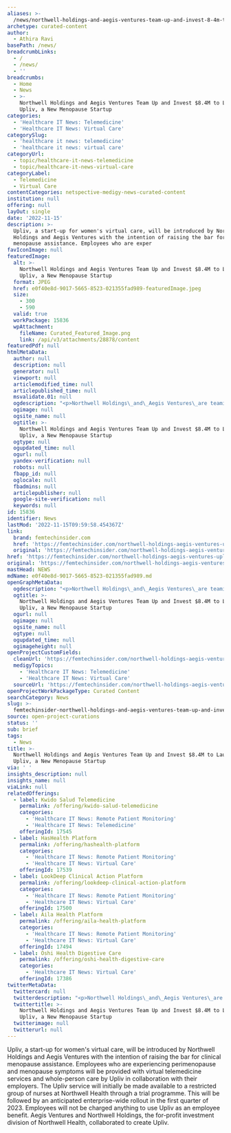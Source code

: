 ```yaml
---
aliases: >-
  /news/northwell-holdings-and-aegis-ventures-team-up-and-invest-8-4m-to-launch-upliv-a-new-menopause-startup
archetype: curated-content
author:
  - Athira Ravi
basePath: /news/
breadcrumbLinks:
  - /
  - /news/
  - ''
breadcrumbs:
  - Home
  - News
  - >-
    Northwell Holdings and Aegis Ventures Team Up and Invest $8.4M to Launch
    Upliv, a New Menopause Startup
categories:
  - 'Healthcare IT News: Telemedicine'
  - 'Healthcare IT News: Virtual Care'
categorySlug:
  - 'healthcare it news: telemedicine'
  - 'healthcare it news: virtual care'
categoryUrl:
  - topic/healthcare-it-news-telemedicine
  - topic/healthcare-it-news-virtual-care
categoryLabel:
  - Telemedicine
  - Virtual Care
contentCategories: netspective-medigy-news-curated-content
institution: null
offering: null
layOut: single
date: '2022-11-15'
description: >-
  Upliv, a start-up for women's virtual care, will be introduced by Northwell
  Holdings and Aegis Ventures with the intention of raising the bar for clinical
  menopause assistance. Employees who are exper
favIconImage: null
featuredImage:
  alt: >-
    Northwell Holdings and Aegis Ventures Team Up and Invest $8.4M to Launch
    Upliv, a New Menopause Startup
  format: JPEG
  href: e0f40e8d-9017-5665-8523-021355fad989-featuredImage.jpeg
  size:
    - 300
    - 590
  valid: true
  workPackage: 15836
  wpAttachment:
    fileName: Curated_Featured_Image.png
    link: /api/v3/attachments/28878/content
featuredPdf: null
htmlMetaData:
  author: null
  description: null
  generator: null
  viewport: null
  articlemodified_time: null
  articlepublished_time: null
  msvalidate.01: null
  ogdescription: "<p>Northwell Holdings\_and\_Aegis Ventures\_are teaming up to launch\_Upliv, a women's virtual care start-up that aims to raise the bar for clinical menopause support. Upliv will partner with employers to offer virtual...<br/><br/><a target=\"_blank\" href=https://femtechinsider.com/northwell-holdings-aegis-ventures-upliv/>Read on femtechinsider.com</a></p>"
  ogimage: null
  ogsite_name: null
  ogtitle: >-
    Northwell Holdings and Aegis Ventures Team Up and Invest $8.4M to Launch
    Upliv, a New Menopause Startup
  ogtype: null
  ogupdated_time: null
  ogurl: null
  yandex-verification: null
  robots: null
  fbapp_id: null
  oglocale: null
  fbadmins: null
  articlepublisher: null
  google-site-verification: null
  keywords: null
id: 15836
identifier: News
lastMod: '2022-11-15T09:59:58.454367Z'
link:
  brand: femtechinsider.com
  href: 'https://femtechinsider.com/northwell-holdings-aegis-ventures-upliv/'
  original: 'https://femtechinsider.com/northwell-holdings-aegis-ventures-upliv/'
href: 'https://femtechinsider.com/northwell-holdings-aegis-ventures-upliv/'
original: 'https://femtechinsider.com/northwell-holdings-aegis-ventures-upliv/'
mastHead: NEWS
mdName: e0f40e8d-9017-5665-8523-021355fad989.md
openGraphMetaData:
  ogdescription: "<p>Northwell Holdings\_and\_Aegis Ventures\_are teaming up to launch\_Upliv, a women's virtual care start-up that aims to raise the bar for clinical menopause support. Upliv will partner with employers to offer virtual...<br/><br/><a target=\"_blank\" href=https://femtechinsider.com/northwell-holdings-aegis-ventures-upliv/>Read on femtechinsider.com</a></p>"
  ogtitle: >-
    Northwell Holdings and Aegis Ventures Team Up and Invest $8.4M to Launch
    Upliv, a New Menopause Startup
  ogurl: null
  ogimage: null
  ogsite_name: null
  ogtype: null
  ogupdated_time: null
  ogimageheight: null
openProjectCustomFields:
  cleanUrl: 'https://femtechinsider.com/northwell-holdings-aegis-ventures-upliv/'
  medigyTopics:
    - 'Healthcare IT News: Telemedicine'
    - 'Healthcare IT News: Virtual Care'
  sourceUrl: 'https://femtechinsider.com/northwell-holdings-aegis-ventures-upliv/'
openProjectWorkPackageType: Curated Content
searchCategory: News
slug: >-
  femtechinsider-northwell-holdings-and-aegis-ventures-team-up-and-invest-8-4m-to-launch-upliv-a-new-menopause-startup
source: open-project-curations
status: ''
sub: brief
tags:
  - News
title: >-
  Northwell Holdings and Aegis Ventures Team Up and Invest $8.4M to Launch
  Upliv, a New Menopause Startup
via: ' '
insights_description: null
insights_name: null
viaLink: null
relatedOfferings:
  - label: Kwido Salud Telemedicine
    permalink: /offering/kwido-salud-telemedicine
    categories:
      - 'Healthcare IT News: Remote Patient Monitoring'
      - 'Healthcare IT News: Telemedicine'
    offeringId: 17545
  - label: HasHealth Platform
    permalink: /offering/hashealth-platform
    categories:
      - 'Healthcare IT News: Remote Patient Monitoring'
      - 'Healthcare IT News: Virtual Care'
    offeringId: 17539
  - label: LookDeep Clinical Action Platform
    permalink: /offering/lookdeep-clinical-action-platform
    categories:
      - 'Healthcare IT News: Remote Patient Monitoring'
      - 'Healthcare IT News: Virtual Care'
    offeringId: 17500
  - label: Aila Health Platform
    permalink: /offering/aila-health-platform
    categories:
      - 'Healthcare IT News: Remote Patient Monitoring'
      - 'Healthcare IT News: Virtual Care'
    offeringId: 17494
  - label: Oshi Health Digestive Care
    permalink: /offering/oshi-health-digestive-care
    categories:
      - 'Healthcare IT News: Virtual Care'
    offeringId: 17386
twitterMetaData:
  twittercard: null
  twitterdescription: "<p>Northwell Holdings\_and\_Aegis Ventures\_are teaming up to launch\_Upliv, a women's virtual care start-up that aims to raise the bar for clinical menopause support. Upliv will partner with employers to offer virtual...<br/><br/><a target=\"_blank\" href=https://femtechinsider.com/northwell-holdings-aegis-ventures-upliv/>Read on femtechinsider.com</a></p>"
  twittertitle: >-
    Northwell Holdings and Aegis Ventures Team Up and Invest $8.4M to Launch
    Upliv, a New Menopause Startup
  twitterimage: null
  twitterurl: null
---
```

<p>Upliv, a start-up for women's virtual care, will be introduced by Northwell Holdings and Aegis Ventures with the intention of raising the bar for clinical menopause assistance. Employees who are experiencing perimenopause and menopause symptoms will be provided with virtual telemedicine services and whole-person care by Upliv in collaboration with their employers. The Upliv service will initially be made available to a restricted group of nurses at Northwell Health through a trial programme. This will be followed by an anticipated enterprise-wide rollout in the first quarter of 2023. Employees will not be charged anything to use Upliv as an employee benefit. Aegis Ventures and Northwell Holdings, the for-profit investment division of Northwell Health, collaborated to create Upliv.&nbsp;</p>